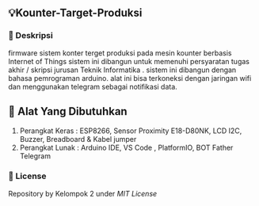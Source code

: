 ## 💡Kounter-Target-Produksi

### 📝 Deskripsi 
firmware sistem konter terget produksi pada mesin kounter berbasis Internet of Things
sistem ini dibangun untuk memenuhi persyaratan tugas akhir / skripsi 
jurusan Teknik Informatika . sistem ini dibangun dengan bahasa pemrograman arduino.
alat ini bisa terkoneksi dengan jaringan wifi dan menggunakan telegram sebagai notifikasi data.


## 📝 Alat Yang Dibutuhkan
1. Perangkat Keras : ESP8266, Sensor Proximity E18-D80NK, LCD I2C, Buzzer, Breadboard & Kabel jumper
2. Perangkat Lunak : Arduino IDE, VS Code , PlatformIO, BOT Father Telegram


### 🔐 License
Repository by Kelompok 2 under *MIT License*
